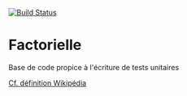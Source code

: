 [![Build Status](https://travis-ci.org/laurenthaillot/BouclesFor.svg?branch=master)](https://travis-ci.org/laurenthaillot/BouclesFor)



# Factorielle

Base de code propice à l'écriture de tests unitaires

[Cf. définition Wikipédia](https://fr.wikipedia.org/wiki/Factorielle)
